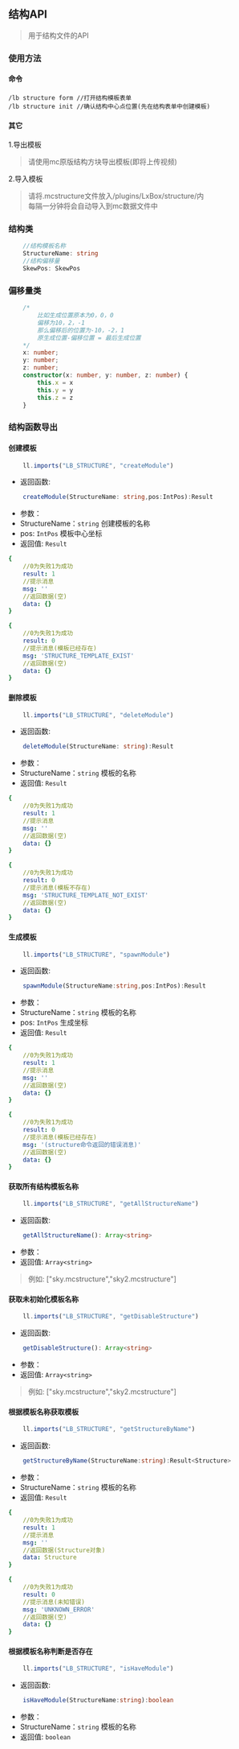 ## 结构API
> 用于结构文件的API
### 使用方法
#### 命令
~~~
/lb structure form //打开结构模板表单
/lb structure init //确认结构中心点位置(先在结构表单中创建模板)
~~~
#### 其它
1.导出模板
> 请使用mc原版结构方块导出模板(即将上传视频)

2.导入模板
> 请将.mcstructure文件放入/plugins/LxBox/structure/内<br>每隔一分钟将会自动导入到mc数据文件中

### 结构类
~~~ts
    //结构模板名称
    StructureName: string
    //结构偏移量
    SkewPos: SkewPos
~~~
### 偏移量类
~~~ts
    /*
        比如生成位置原本为0，0，0
        偏移为10，2，-1
        那么偏移后的位置为-10，-2，1
        原生成位置-偏移位置 = 最后生成位置
    */
    x: number;
    y: number;
    z: number;
    constructor(x: number, y: number, z: number) {
        this.x = x
        this.y = y
        this.z = z
    }
~~~
### 结构函数导出
#### 创建模板
~~~js
    ll.imports("LB_STRUCTURE", "createModule")
~~~
- 返回函数: 
~~~ts
    createModule(StructureName: string,pos:IntPos):Result
~~~
- 参数：
- StructureName：`string`
  创建模板的名称
- pos: `IntPos`
  模板中心坐标
- 返回值: `Result`
~~~yml
{
    //0为失败1为成功
    result: 1
    //提示消息
    msg: ''
    //返回数据(空)
    data: {}
}
~~~
~~~yml
{
    //0为失败1为成功
    result: 0
    //提示消息(模板已经存在)
    msg: 'STRUCTURE_TEMPLATE_EXIST'
    //返回数据(空)
    data: {}
}
~~~

#### 删除模板
~~~js
    ll.imports("LB_STRUCTURE", "deleteModule")
~~~
- 返回函数: 
~~~ts
    deleteModule(StructureName: string):Result
~~~
- 参数：
- StructureName：`string`
  模板的名称
- 返回值: `Result`
~~~yml
{
    //0为失败1为成功
    result: 1
    //提示消息
    msg: ''
    //返回数据(空)
    data: {}
}
~~~
~~~yml
{
    //0为失败1为成功
    result: 0
    //提示消息(模板不存在)
    msg: 'STRUCTURE_TEMPLATE_NOT_EXIST'
    //返回数据(空)
    data: {}
}
~~~
#### 生成模板
~~~js
    ll.imports("LB_STRUCTURE", "spawnModule")
~~~
- 返回函数: 
~~~ts
    spawnModule(StructureName:string,pos:IntPos):Result
~~~
- 参数：
- StructureName：`string`
  模板的名称
- pos: `IntPos`
  生成坐标
- 返回值: `Result`
~~~yml
{
    //0为失败1为成功
    result: 1
    //提示消息
    msg: ''
    //返回数据(空)
    data: {}
}
~~~
~~~yml
{
    //0为失败1为成功
    result: 0
    //提示消息(模板已经存在)
    msg: '(structure命令返回的错误消息)'
    //返回数据(空)
    data: {}
}
~~~
#### 获取所有结构模板名称
~~~js
    ll.imports("LB_STRUCTURE", "getAllStructureName")
~~~
- 返回函数: 
~~~ts
    getAllStructureName(): Array<string>
~~~
- 参数：
- 返回值: `Array<string>`
> 例如: ["sky.mcstructure","sky2.mcstructure"]
#### 获取未初始化模板名称
~~~js
    ll.imports("LB_STRUCTURE", "getDisableStructure")
~~~
- 返回函数: 
~~~ts
    getDisableStructure(): Array<string>
~~~
- 参数：
- 返回值: `Array<string>`
> 例如: ["sky.mcstructure","sky2.mcstructure"]
#### 根据模板名称获取模板
~~~js
    ll.imports("LB_STRUCTURE", "getStructureByName")
~~~
- 返回函数: 
~~~ts
    getStructureByName(StructureName:string):Result<Structure>
~~~
- 参数：
- StructureName：`string`
  模板的名称
- 返回值: `Result`
~~~yml
{
    //0为失败1为成功
    result: 1
    //提示消息
    msg: ''
    //返回数据(Structure对象)
    data: Structure
}
~~~
~~~yml
{
    //0为失败1为成功
    result: 0
    //提示消息(未知错误)
    msg: 'UNKNOWN_ERROR'
    //返回数据(空)
    data: {}
}
~~~
#### 根据模板名称判断是否存在
~~~js
    ll.imports("LB_STRUCTURE", "isHaveModule")
~~~
- 返回函数: 
~~~ts
    isHaveModule(StructureName:string):boolean
~~~
- 参数：
- StructureName：`string`
  模板的名称
- 返回值: `boolean`


